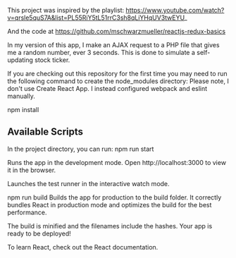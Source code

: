 This project was inspired by the playlist: https://www.youtube.com/watch?v=qrsle5quS7A&list=PL55RiY5tL51rrC3sh8qLiYHqUV3twEYU_

And the code at https://github.com/mschwarzmueller/reactjs-redux-basics

In my version of this app, I make an AJAX request to a PHP file that gives me a random number, ever 3 seconds. This is done to simulate a self-updating stock ticker.

If you are checking out this repository for the first time you may need to run the following command to create the node_modules directory:
Please note, I don't use Create React App. I instead configured webpack and eslint manually. 

npm install


## Available Scripts

In the project directory, you can run:
npm run start

Runs the app in the development mode.
Open http://localhost:3000 to view it in the browser.

Launches the test runner in the interactive watch mode.

npm run build
Builds the app for production to the build folder.
It correctly bundles React in production mode and optimizes the build for the best performance.

The build is minified and the filenames include the hashes.
Your app is ready to be deployed!

To learn React, check out the React documentation.
